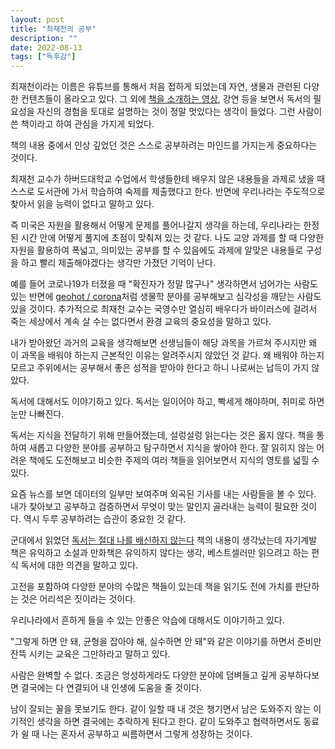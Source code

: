 ```yaml
---
layout: post
title: "최재천의 공부"
description: ""
date: 2022-08-13
tags: ["독후감"]
---
```


최재천이라는 이름은 유튜브를 통해서 처음 접하게 되었는데 자연, 생물과 관련된 다양한 컨텐츠들이 올라오고 있다. 그 외에 <a href="https://youtu.be/LUqgF2sJnVM">책을 소개하는 영상</a>, 강연 등을 보면서 독서의 필요성을 자신의 경험을 토대로 설명하는 것이 정말 멋있다는 생각이 들었다. 그런 사람이 쓴 책이라고 하여 관심을 가지게 되었다.

책의 내용 중에서 인상 깊었던 것은 스스로 공부하려는 마인드를 가지는게 중요하다는 것이다.

최재천 교수가 하버드대학교 수업에서 학생들한테 배우지 않은 내용들을 과제로 냈을 때 스스로 도서관에 가서 학습하여 숙제를 제출했다고 한다. 반면에 우리나라는 주도적으로 찾아서 읽을 능력이 없다고 말하고 있다. 
 
즉 미국은 자원을 활용해서 어떻게 문제를 풀어나갈지 생각을 하는데, 우리나라는 한정된 시간 안에 어떻게 풀지에 초점이 맞춰져 있는 것 같다. 나도 교양 과제를 할 때 다양한 자원을 활용하여 폭넓고, 의미있는 공부를 할 수 있음에도 과제에 알맞은 내용들로 구성을 하고 빨리 제출해야겠다는 생각만 가졌던 기억이 난다. 

예를 들어 코로나19가 터졌을 때 "확진자가 정말 많구나" 생각하면서 넘어가는 사람도 있는 반면에 <a href="https://github.com/geohot/corona">geohot / corona</a>처럼 생물학 분야를 공부해보고 심각성을 깨닫는 사람도 있을 것이다. 추가적으로 최재천 교수는 국영수만 열심히 배우다가 바이러스에 걸려서 죽는 세상에서 계속 살 수는 없다면서 환경 교육의 중요성을 말하고 있다.

내가 받아왔던 과거의 교육을 생각해보면 선생님들이 해당 과목을 가르쳐 주시지만 왜 이 과목을 배워야 하는지 근본적인 이유는 알려주시지 않았던 것 같다. 왜 배워야 하는지 모르고 주위에서는 공부해서 좋은 성적을 받아야 한다고 하니 나로써는 납득이 가지 않았다.


독서에 대해서도 이야기하고 있다. 독서는 일이어야 하고, 빡세게 해야하며, 취미로 하면 눈만 나빠진다.

독서는 지식을 전달하기 위해 만들어졌는데, 설렁설렁 읽는다는 것은 옳지 않다. 책을 통하여 새롭고 다양한 분야를 공부하고 탐구하면서 지식을 쌓아야 한다. 잘 읽히지 않는 어려운 책에도 도전해보고 비슷한 주제의 여러 책들을 읽어보면서 지식의 영토를 넓힐 수 있다.

요즘 뉴스를 보면 데이터의 일부만 보여주며 외곡된 기사를 내는 사람들을 볼 수 있다. 내가 찾아보고 공부하고 검증하면서 무엇이 맞는 말인지 골라내는 능력이 필요한 것이다. 역시 두루 공부하려는 습관이 중요한 것 같다.

군대에서 읽었던 <a href="http://www.yes24.com/Product/Goods/18160455">독서는 절대 나를 배신하지 않는다</a> 책의 내용이 생각났는데 자기계발 책은 유익하고 소설과 만화책은 유익하지 않다는 생각, 베스트셀러만 읽으려고 하는 편식 독서에 대한 의견을 말하고 있다.

고전을 포함하여 다양한 분야의 수많은 책들이 있는데 책을 읽기도 전에 가치를 판단하는 것은 어리석은 짓이라는 것이다.


우리나라에서 흔하게 들을 수 있는 안좋은 악습에 대해서도 이야기하고 있다.

"그렇게 하면 안 돼, 균형을 잡아야 해, 실수하면 안 돼"와 같은 이야기를 하면서 준비만 잔뜩 시키는 교육은 그만하라고 말하고 있다.

사람은 완벽할 수 없다. 조금은 엉성하게라도 다양한 분야에 덤벼들고 깊게 공부하다보면 결국에는 다 연결되어 내 인생에 도움을 줄 것이다.

남이 잘되는 꼴을 못보기도 한다. 같이 일할 때 내 것은 챙기면서 남은 도와주지 않는 이기적인 생각을 하면 결국에는 추락하게 된다고 한다. 같이 도와주고 협력하면서도 동료가 쉴 때 나는 혼자서 공부하고 씨름하면서 그렇게 성장하는 것이다.